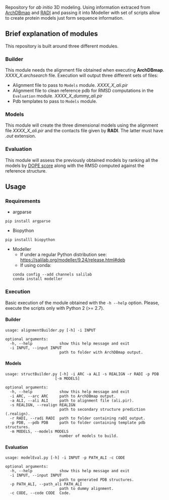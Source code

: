 Repository for _ab initio_ 3D modeling. Using information extraced from [ArchDBmap](https://github.com/jaumebonet/archdbmap) and [RADI](https://github.com/structuralbioinformatics/RADI) and passing it into Modeller with set of scripts allow to create protein models just form sequence information.

## Brief explanation of modules

This repository is built around three different modules.

### Builder

This module needs the alignment file obtained when executing **ArchDBmap**. _XXXX_X.archsearch_ file. Execution will output three different sets of files:
  - Alignment file to pass to `Models` module. _XXXX_X_ali.pir_
  - Alignment file to clean reference pdb for RMSD computations in the `Evaluation` module. _XXXX_X_dummy_ali.pir_
  - Pdb templates to pass to `Models` module.

 ### Models

 This module will create the three dimensional models using the alignment file _XXXX_X_ali.pir_ and the contacts file given by **RADI**. The latter must have _.out_ extension.

 ### Evaluation

 This module will assess the previously obtained models by ranking all the models by [DOPE score](https://www.ncbi.nlm.nih.gov/pmc/articles/PMC2242414/) along with the RMSD computed against the reference structure.


 ## Usage

 ### Requirements

  - argparse
  ```{console}
  pip install argparse
  ```

  - Biopython
  ```{console}
  pip installl biopython
  ```

  - Modeller
    - If under a regular Python distribution see: https://salilab.org/modeller/9.24/release.html#deb
    - If using conda:
    ```{console}
    conda config --add channels salilab
    conda install modeller
    ```
  ### Execution

  Basic execution of the module obtained with the `-h --help` option. Please, execute the scripts only with Python 2 (>= 2.7).

  #### Builder
  ```{console}
  usage: alignmentBuilder.py [-h] -i INPUT

  optional arguments:
    -h, --help            show this help message and exit
    -i INPUT, --input INPUT
                          path to folder with ArchDBmap output.

  ```

  #### Models
  ```{console}
  usage: structBuilder.py [-h] -i ARC -a ALI -s REALIGN -r RADI -p PDB
                        [-m MODELS]

  optional arguments:
    -h, --help            show this help message and exit
    -i ARC, --arc ARC     path to ArchDBmap output.
    -a ALI, --ali ALI     path to alignment file (ali.pir).
    -s REALIGN, --realign REALIGN
                          path to secondary structure prediction (.realign).
    -r RADI, --radi RADI  path to folder containing raDI output.
    -p PDB, --pdb PDB     path to folder containing template pdb structures.
    -m MODELS, --models MODELS
                          number of models to build.
  ```

  #### Evaluation
  ```{console}
  usage: modelEval.py [-h] -i INPUT -p PATH_ALI -c CODE

  optional arguments:
    -h, --help            show this help message and exit
    -i INPUT, --input INPUT
                          path to generated PDB structures.
    -p PATH_ALI, --path_ali PATH_ALI
                          path to dummy alignment.
    -c CODE, --code CODE  Code.

  ```
